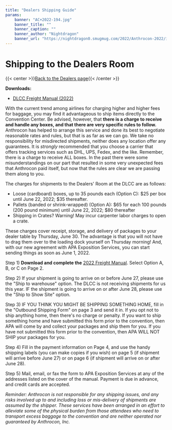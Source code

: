 ```yaml
---
title: "Dealers Shipping Guide"
params:
    banner: "AC+2022-194.jpg"
    banner_title: ""
    banner_caption: ""
    banner_author: "Nightdragon"
    banner_url: "https://nightdragon0.smugmug.com/2022/Anthrocon-2022/i-N2nBXpM/A"
---
```


# Shipping to the Dealers Room

{{< center >}}[Back to the Dealers page](/dealers){{< /center >}}

**Downloads:**

- [DLCC Freight Manual (2022)](2022+ANTHROCON+SHIPPING.pdf)

With the current trend among airlines for charging higher and higher fees for baggage, you may find it advantageous to ship items directly to the Convention Center. Be advised, however, that **there is a charge to receive and handle any boxes, and that there are very specific rules to follow.** Anthrocon has helped to arrange this service and done its best to negotiate reasonable rates and rules, but that is as far as we can go. We take no responsibility for misdirected shipments, neither does any location offer any guarantees. It is *strongly* recommended that you choose a carrier that offers tracking services such as DHL, UPS, Fedex, and the like. Remember, there is a charge to receive ALL boxes. In the past there were some misunderstandings on our part that resulted in some very unexpected fees that Anthrocon paid itself, but now that the rules are clear we are passing them along to you.

The charges for shipments to the Dealers' Room at the DLCC are as follows:

- Loose (cardboard) boxes, up to 35 pounds each (Option C): $25 per box until June 22, 2022; $35 thereafter.
- Pallets (banded or shrink-wrapped) (Option A): $65 for each 100 pounds (200 pound minimum) until June 22, 2022; $80 thereafter
- Shipping in Crates? Warning! May incur carpenter labor charges to open a crate.

These charges cover receipt, storage, and delivery of packages to your dealer table by Thursday, June 30. The advantage is that you will not have to drag them over to the loading dock yourself on Thursday morning! And, with our new agreement with APA Exposition Services, you can start sending things as soon as June 1, 2022.

Step 1) **Download and complete the** [2022 Freight Manual](2022+ANTHROCON+SHIPPING.pdf). Select Option A, B, or C on Page 2.

Step 2) If your shipment is going to arrive on or before June 27, please use the "Ship to warehouse" option. The DLCC is not receiving shipments for us this year. IF the shipment is going to arrive on or after June 28, please use the "Ship to Show Site" option.

Step 3) IF YOU THINK YOU MIGHT BE SHIPPING SOMETHING HOME, fill in the "Outbound Shipping Form" on page 3 and send it in. If you opt not to ship anything home, then there's no charge or penalty. If you want to ship something home and have submitted this form prior to the convention, then APA will come by and collect your packages and ship them for you. If you have not submitted this form prior to the convention, then APA WILL NOT SHIP your packages for you.

Step 4) Fill in the payment information on Page 4, and use the handy shipping labels (you can make copies if you wish) on page 5 (if shipment will arrive before June 27) or on page 6 (if shipment will arrive on or after June 28).

Step 5) Mail, email, or fax the form to APA Exposition Services at any of the addresses listed on the cover of the manual. Payment is due in advance, and credit cards are accepted.

*Reminder: Anthrocon is not responsible for any shipping issues, and any risks involved up to and including loss or mis-delivery of shipments are assumed by the shipper. These services have been arranged in an effort to alleviate some of the physical burden from those attendees who need to transport excess baggage to the convention and are neither operated nor guaranteed by Anthrocon, Inc.*
